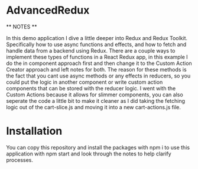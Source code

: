 # AdvancedRedux
** NOTES **

In this demo application I dive a little deeper into Redux and Redux Toolkit. Specifically how to use async functions and effects, and how to fetch and handle data from a backend using Redux. There are a couple ways to implement these types of functions in a React Redux app, in this example I do the in component approach first and then change it to the Custom Action Creator approach and left notes for both. The reason for these methods is the fact that you cant use async methods or any effects in reducers, so you could put the logic in another component or write custom action components that can be stored with the reducer logic. I went with the Custom Actions because it allows for slimmer components, you can also seperate the code a little bit to make it cleaner as I did taking the fetching logic out of the cart-slice.js and moving it into a new cart-actions.js file.


# Installation 
You can copy this repository and install the packages with npm i to use this application with npm start and look through the notes to help clarify processes.
